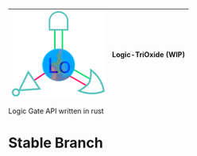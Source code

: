 | ![LOGO](https://raw.githubusercontent.com/unknownK19/Logic-TriOxide/3f63015a71fca7dfea67a442c858710aee49de1c/Logo.svg) | Logic-TriOxide (WIP) |
|:--- | :--- |
 
 Logic Gate API written in rust

# Stable Branch
